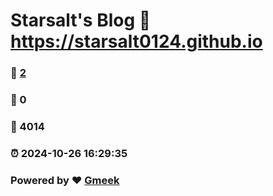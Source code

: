 # Starsalt's Blog :link: https://starsalt0124.github.io 
### :page_facing_up: [2](https://starsalt0124.github.io/tag.html) 
### :speech_balloon: 0 
### :hibiscus: 4014 
### :alarm_clock: 2024-10-26 16:29:35 
### Powered by :heart: [Gmeek](https://github.com/Meekdai/Gmeek)
